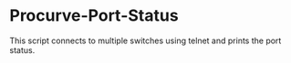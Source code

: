 # Procurve-Port-Status
This script connects to multiple switches using telnet and prints the port status.
